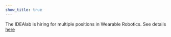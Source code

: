 ```yaml
---
show_title: true
---
```


The IDEAlab is hiring for multiple positions in Wearable Robotics.  See details [here]({{site.base_path}}/hiring)